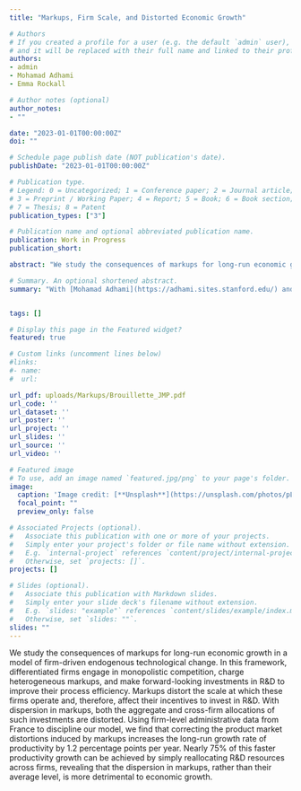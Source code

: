```yaml
---
title: "Markups, Firm Scale, and Distorted Economic Growth"

# Authors
# If you created a profile for a user (e.g. the default `admin` user), write the username (folder name) here
# and it will be replaced with their full name and linked to their profile.
authors:
- admin
- Mohamad Adhami
- Emma Rockall

# Author notes (optional)
author_notes:
- ""

date: "2023-01-01T00:00:00Z"
doi: ""

# Schedule page publish date (NOT publication's date).
publishDate: "2023-01-01T00:00:00Z"

# Publication type.
# Legend: 0 = Uncategorized; 1 = Conference paper; 2 = Journal article;
# 3 = Preprint / Working Paper; 4 = Report; 5 = Book; 6 = Book section;
# 7 = Thesis; 8 = Patent
publication_types: ["3"]

# Publication name and optional abbreviated publication name.
publication: Work in Progress
publication_short:

abstract: "We study the consequences of markups for long-run economic growth in a model of firm-driven endogenous technological change. In this framework, differentiated firms engage in monopolistic competition, charge heterogeneous markups, and make forward-looking investments in R&D to improve their process efficiency. Markups distort the scale at which these firms operate and, therefore, affect their incentives to invest in R&D. With dispersion in markups, both the aggregate and cross-firm allocations of such investments are distorted. Using firm-level administrative data from France to discipline our model, we find that correcting the product market distortions induced by markups increases the long-run growth rate of productivity by 1.2 percentage points per year. Nearly 75% of this faster productivity growth can be achieved by simply reallocating R&D resources across firms, revealing that the dispersion in markups, rather than their average level, is more detrimental to economic growth."

# Summary. An optional shortened abstract.
summary: "With [Mohamad Adhami](https://adhami.sites.stanford.edu/) and [Emma Rockall](https://www.emmarockall.com) \n\n We study the consequences of markups for long-run economic growth in a model of firm-driven endogenous technological change. In this framework, differentiated firms engage in monopolistic competition, charge heterogeneous markups, and make forward-looking investments in R&D to improve their process efficiency. Markups distort the scale at which these firms operate and, therefore, affect their incentives to invest in R&D. With dispersion in markups, both the aggregate and cross-firm allocations of such investments are distorted. Using firm-level administrative data from France to discipline our model, we find that correcting the product market distortions induced by markups increases the long-run growth rate of productivity by 1.2 percentage points per year. Nearly 75% of this faster productivity growth can be achieved by simply reallocating R&D resources across firms, revealing that the dispersion in markups, rather than their average level, is more detrimental to economic growth."


tags: []

# Display this page in the Featured widget?
featured: true

# Custom links (uncomment lines below)
#links:
#- name:
#  url:

url_pdf: uploads/Markups/Brouillette_JMP.pdf
url_code: ''
url_dataset: ''
url_poster: ''
url_project: ''
url_slides: ''
url_source: ''
url_video: ''

# Featured image
# To use, add an image named `featured.jpg/png` to your page's folder.
image:
  caption: 'Image credit: [**Unsplash**](https://unsplash.com/photos/pLCdAaMFLTE)'
  focal_point: ""
  preview_only: false

# Associated Projects (optional).
#   Associate this publication with one or more of your projects.
#   Simply enter your project's folder or file name without extension.
#   E.g. `internal-project` references `content/project/internal-project/index.md`.
#   Otherwise, set `projects: []`.
projects: []

# Slides (optional).
#   Associate this publication with Markdown slides.
#   Simply enter your slide deck's filename without extension.
#   E.g. `slides: "example"` references `content/slides/example/index.md`.
#   Otherwise, set `slides: ""`.
slides: ""
---
```


We study the consequences of markups for long-run economic growth in a model of firm-driven endogenous technological change. In this framework, differentiated firms engage in monopolistic competition, charge heterogeneous markups, and make forward-looking investments in R&D to improve their process efficiency. Markups distort the scale at which these firms operate and, therefore, affect their incentives to invest in R&D. With dispersion in markups, both the aggregate and cross-firm allocations of such investments are distorted. Using firm-level administrative data from France to discipline our model, we find that correcting the product market distortions induced by markups increases the long-run growth rate of productivity by 1.2 percentage points per year. Nearly 75% of this faster productivity growth can be achieved by simply reallocating R&D resources across firms, revealing that the dispersion in markups, rather than their average level, is more detrimental to economic growth.
